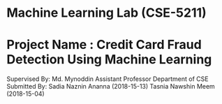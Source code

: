 # Machine Learning Lab (CSE-5211)<br>
# Project Name : Credit Card Fraud Detection Using Machine Learning<br>
Supervised By:
Md. Mynoddin
Assistant Professor
Department of CSE
Submitted By:
Sadia Naznin Ananna (2018-15-13)
Tasnia Nawshin Meem (2018-15-04)


